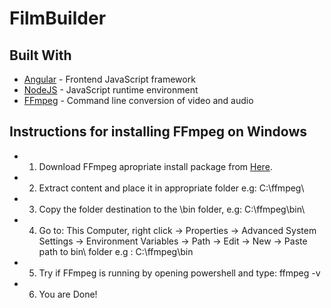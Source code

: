 # FilmBuilder




## Built With

* [Angular](https://angular.io/) - Frontend JavaScript framework
* [NodeJS](https://nodejs.org/en/) - JavaScript runtime environment
* [FFmpeg](https://www.ffmpeg.org/) - Command line conversion of video and audio

## Instructions for installing FFmpeg on Windows

* 1. Download FFmpeg apropriate install package from [Here](https://www.ffmpeg.org/download.html).

* 2. Extract content and place it in appropriate folder e.g: C:\ffmpeg\

* 3. Copy the folder destination to the \bin folder, e.g: C:\ffmpeg\bin\

* 4. Go to: This Computer, right click -> Properties -> Advanced System Settings -> Environment Variables -> Path -> Edit -> New -> Paste
      path to bin\ folder e.g : C:\ffmpeg\bin
     
* 5. Try if FFmpeg is running by opening powershell and type: ffmpeg -v

* 6. You are Done!


